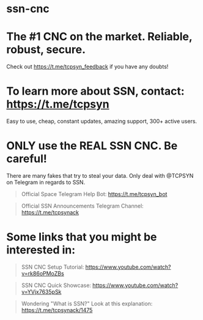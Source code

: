 # ssn-cnc

# The #1 CNC on the market. Reliable, robust, secure.
Check out https://t.me/tcpsyn_feedback if you have any doubts!

# To learn more about SSN, contact: https://t.me/tcpsyn
Easy to use, cheap, constant updates, amazing support, 300+ active users.

# ONLY use the REAL SSN CNC. Be careful!
There are many fakes that try to steal your data.
Only deal with @TCPSYN on Telegram in regards to SSN.

> Official Space Telegram Help Bot: https://t.me/tcpsyn_bot

> Official SSN Announcements Telegram Channel: https://t.me/tcpsynack

# Some links that you might be interested in:

> SSN CNC Setup Tutorial: https://www.youtube.com/watch?v=rk86oPMoZBs

> SSN CNC Quick Showcase: https://www.youtube.com/watch?v=YVjx7635pSk

> Wondering "What is SSN?" Look at this explanation: https://t.me/tcpsynack/1475
